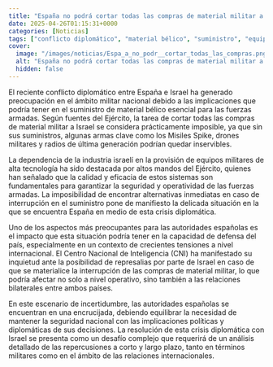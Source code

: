 ```yaml
---
title: "España no podrá cortar todas las compras de material militar a Israel - sin sus suministros hay armas que serían inservibles"
date: 2025-04-26T01:15:31+0000
categories: [Noticias]
tags: ["conflicto diplomático", "material bélico", "suministro", "equipos militares", "alta tecnología", "capacidad de defensa", "crisis diplomática."]
cover:
  image: "/images/noticias/Espa_a_no_podr__cortar_todas_las_compras.png"
  alt: "España no podrá cortar todas las compras de material militar a Israel - sin sus suministros hay armas que serían inservibles"
  hidden: false
---
```


El reciente conflicto diplomático entre España e Israel ha generado preocupación en el ámbito militar nacional debido a las implicaciones que podría tener en el suministro de material bélico esencial para las fuerzas armadas. Según fuentes del Ejército, la tarea de cortar todas las compras de material militar a Israel se considera prácticamente imposible, ya que sin sus suministros, algunas armas clave como los Misiles Spike, drones militares y radios de última generación podrían quedar inservibles.

La dependencia de la industria israelí en la provisión de equipos militares de alta tecnología ha sido destacada por altos mandos del Ejército, quienes han señalado que la calidad y eficacia de estos sistemas son fundamentales para garantizar la seguridad y operatividad de las fuerzas armadas. La imposibilidad de encontrar alternativas inmediatas en caso de interrupción en el suministro pone de manifiesto la delicada situación en la que se encuentra España en medio de esta crisis diplomática.

Uno de los aspectos más preocupantes para las autoridades españolas es el impacto que esta situación podría tener en la capacidad de defensa del país, especialmente en un contexto de crecientes tensiones a nivel internacional. El Centro Nacional de Inteligencia (CNI) ha manifestado su inquietud ante la posibilidad de represalias por parte de Israel en caso de que se materialice la interrupción de las compras de material militar, lo que podría afectar no solo a nivel operativo, sino también a las relaciones bilaterales entre ambos países.

En este escenario de incertidumbre, las autoridades españolas se encuentran en una encrucijada, debiendo equilibrar la necesidad de mantener la seguridad nacional con las implicaciones políticas y diplomáticas de sus decisiones. La resolución de esta crisis diplomática con Israel se presenta como un desafío complejo que requerirá de un análisis detallado de las repercusiones a corto y largo plazo, tanto en términos militares como en el ámbito de las relaciones internacionales.
